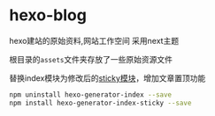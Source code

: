 # hexo-blog

hexo建站的原始资料,网站工作空间
采用next主题

根目录的`assets`文件夹存放了一些原始资源文件

替换index模块为修改后的[sticky模块](https://github.com/othorizon/hexo-generator-index-sticky)，增加文章置顶功能

```bash
npm uninstall hexo-generator-index --save
npm install hexo-generator-index-sticky --save
```